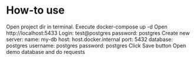# How-to use
Open project dir in terminal.
Execute docker-compose up -d
Open http://localhost:5433 Login: test@postgres password: postgres
Create new server:
name: my-db
host: host.docker.internal
port: 5432
database: postgres
username: postgres
password: postgres
Click Save button
Open demo database and do requests
